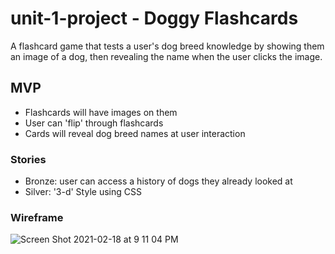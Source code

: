 # unit-1-project - Doggy Flashcards

A flashcard game that tests a user's dog breed knowledge by showing them an image of a dog, then revealing the name when the user clicks the image.

## MVP

- Flashcards will have images on them
- User can 'flip' through flashcards
- Cards will reveal dog breed names at user interaction

### Stories

- Bronze: user can access a history of dogs they already looked at
- Silver: '3-d' Style using CSS
### Wireframe

![Screen Shot 2021-02-18 at 9 11 04 PM](https://user-images.githubusercontent.com/77953457/109053735-aa5e0500-76a2-11eb-90f2-4a8b530e1c40.png)


